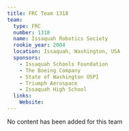 ```yaml
---
title: FRC Team 1318
team:
  type: FRC
  number: 1318
  name: Issaquah Robotics Society
  rookie_year: 2004
  location: Issaquah, Washington, USA
  sponsors:
    - Issaquah Schools Foundation
    - The Boeing Company
    - State of Washington OSPI
    - Triumph Aerospace
    - Issaquah High School
  links:
    Website: 
---
```

No content has been added for this team